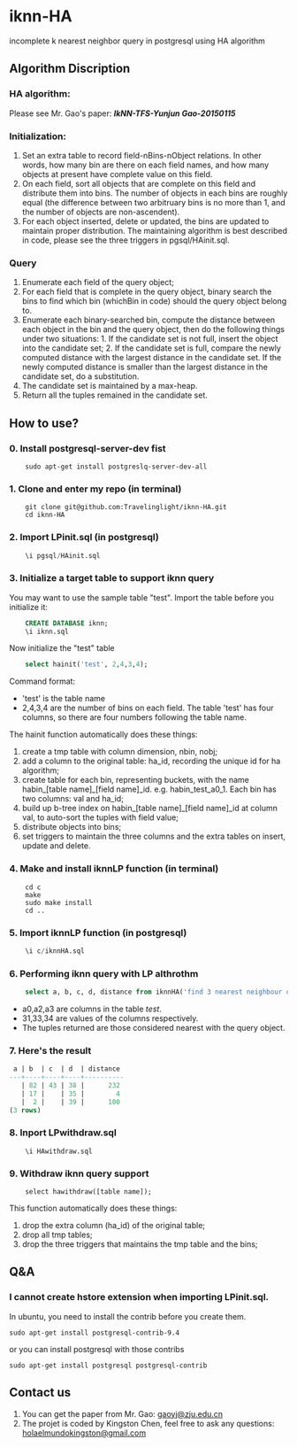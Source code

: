 # iknn-HA
incomplete k nearest neighbor query in postgresql using HA algorithm

## Algorithm Discription
### HA algorithm:
  Please see Mr. Gao's paper: <i><b>IkNN-TFS-Yunjun Gao-20150115</b></i>
### Initialization:
  1. Set an extra table to record field-nBins-nObject relations. In other words, how many bin are there on each field names, and how many objects at present have complete value on this field.
  2. On each field, sort all objects that are complete on this field and distribute them into bins. The number of objects in each bins are roughly equal (the difference between two arbitruary bins is no more than 1, and the number of objects are non-ascendent).
  3. For each object inserted, delete or updated, the bins are updated to maintain proper distribution. The maintaining algorithm is best described in code, please see the three triggers in pgsql/HAinit.sql.

### Query
  1. Enumerate each field of the query object;
  2. For each field that is complete in the query object, binary search the bins to find which bin (whichBin in code) should the query object belong to.
  3. Enumerate each binary-searched bin, compute the distance between each object in the bin and the query object, then do the following things under two situations:
    1. If the candidate set is not full, insert the object into the candidate set;
    2. If the candidate set is full, compare the newly computed distance with the largest distance in the candidate set. If the newly computed distance is smaller than the largest distance in the candidate set, do a substitution.
  4. The candidate set is maintained by a max-heap.
  5. Return all the tuples remained in the candidate set.

## How to use?
### 0. Install postgresql-server-dev fist
~~~terminal
	sudo apt-get install postgreslq-server-dev-all
~~~
### 1. Clone and enter my repo (in terminal)
~~~terminal
    git clone git@github.com:Travelinglight/iknn-HA.git
    cd iknn-HA
~~~

### 2. Import LPinit.sql (in postgresql)

~~~sql
    \i pgsql/HAinit.sql
~~~

### 3. Initialize a target table to support iknn query
You may want to use the sample table "test". Import the table before you initialize it:

~~~sql
	CREATE DATABASE iknn;
	\i iknn.sql
~~~

Now initialize the "test" table

~~~sql
    select hainit('test', 2,4,3,4);
~~~

Command format:

* 'test' is the table name
* 2,4,3,4 are the number of bins on each field. The table 'test' has four columns, so there are four numbers following the table name.

The hainit function automatically does these things:

  1. create a tmp table with column dimension, nbin, nobj;
  2. add a column to the original table: ha_id, recording the unique id for ha algorithm;
  3. create table for each bin, representing buckets, with the name habin\_[table name]\_[field name]\_id. e.g. habin\_test\_a0\_1. Each bin has two columns: val and ha_id;
  4. build up b-tree index on habin\_[table name]\_[field name]\_id at column val, to auto-sort the tuples with field value;
  5. distribute objects into bins;
  7. set triggers to maintain the three columns and the extra tables on insert, update and delete.

### 4. Make and install iknnLP function (in terminal)
~~~terminal
	cd c
	make
	sudo make install
	cd ..
~~~

### 5. Import iknnLP function (in postgresql)
~~~sql
	\i c/iknnHA.sql
~~~

### 6. Performing iknn query with LP althrothm
~~~sql
	select a, b, c, d, distance from iknnHA('find 3 nearest neighbour of (a0,a2,a3)(31,33,34) from test') AS (a int, b int, c int, d int, distance float);
~~~
* a0,a2,a3 are columns in the table _test_.
* 31,33,34 are values of the columns respectively.
* The tuples returned are those considered nearest with the query object.

### 7. Here's the result
~~~sql
 a | b  | c  | d  | distance ---+----+----+----+----------   | 82 | 43 | 38 |      232   | 17 |    | 35 |        4   |  2 |    | 39 |      100(3 rows)
~~~

### 8. Inport LPwithdraw.sql

~~~
    \i HAwithdraw.sql
~~~

### 9. Withdraw iknn query support

~~~
    select hawithdraw([table name]);
~~~

This function automatically does these things:
  1. drop the extra column (ha_id) of the original table;
  2. drop all tmp tables;
  3. drop the three triggers that maintains the tmp table and the bins;

## Q&A
### I cannot create hstore extension when importing LPinit.sql.
  In ubuntu, you need to install the contrib before you create them.

  ~~~
  sudo apt-get install postgresql-contrib-9.4
  ~~~

  or you can install postgresql with those contribs

  ~~~
  sudo apt-get install postgresql postgresql-contrib
  ~~~

## Contact us
1. You can get the paper from Mr. Gao: gaoyj@zju.edu.cn
2. The projet is coded by Kingston Chen, feel free to ask any questions: holaelmundokingston@gmail.com